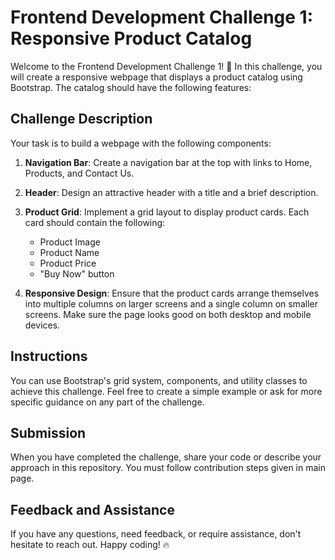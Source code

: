 # Frontend Development Challenge 1: Responsive Product Catalog

Welcome to the Frontend Development Challenge 1! 🚀 In this challenge, you will create a responsive webpage that displays a product catalog using Bootstrap. The catalog should have the following features:

## Challenge Description

Your task is to build a webpage with the following components:

1. **Navigation Bar**: Create a navigation bar at the top with links to Home, Products, and Contact Us.

2. **Header**: Design an attractive header with a title and a brief description.

3. **Product Grid**: Implement a grid layout to display product cards. Each card should contain the following:

   - Product Image
   - Product Name
   - Product Price
   - "Buy Now" button

4. **Responsive Design**: Ensure that the product cards arrange themselves into multiple columns on larger screens and a single column on smaller screens. Make sure the page looks good on both desktop and mobile devices.

## Instructions

You can use Bootstrap's grid system, components, and utility classes to achieve this challenge. Feel free to create a simple example or ask for more specific guidance on any part of the challenge.

## Submission

When you have completed the challenge, share your code or describe your approach in this repository. You must follow contribution steps given in main page.

## Feedback and Assistance

If you have any questions, need feedback, or require assistance, don't hesitate to reach out. Happy coding! 🔥
